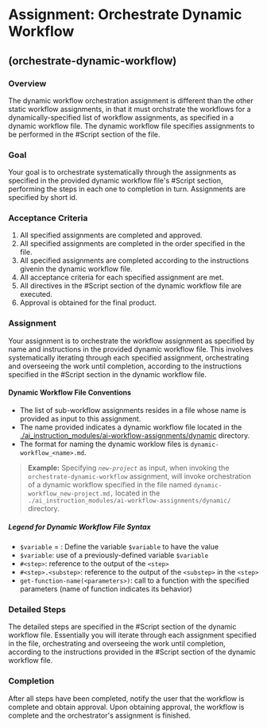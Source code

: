 # Assignment: Orchestrate Dynamic Workflow

## (orchestrate-dynamic-workflow)

### Overview

The dynamic workflow orchestration assignment is different than the other static workflow assignments, in that it must orchstrate the workflows for a dynamically-specified list of workflow assignments, as specified in a dynamic workflow file. The dynamic workflow file specifies assignments to be performed in the #Script section of the file.

### Goal

Your goal is to orchestrate systematically through the assignments as specified in the provided dynamic workflow file's #Script section, performing the steps in each one to completion in turn. Assignments are specified by short id.

### Acceptance Criteria

1. All specified assignments are completed and approved.
2. All specified assignments are completed in the order specified in the file.
3. All specified assignments are completed according to the instructions givenin the dynamic workflow file.
4. All acceptance criteria for each specified assignment are met.
5. All directives in the #Script section of the dynamic workflow file are executed.
6. Approval is obtained for the final product.

### Assignment

Your assignment is to orchestrate the workflow assignment as specified by name and instructions in the provided dynamic workflow file. This involves systematically iterating through each specified assignment, orchestrating and overseeing the work until completion, according to the instructions specified in the #Script section in the dynamic workflow file.

#### Dynamic Workflow File Conventions
- The list of sub-workflow assignments resides in a file whose name is provided as input to this assignment.
- The name provided indicates a dynamic workflow file located in the [./ai_instruction_modules/ai-workflow-assignments/dynamic](./dynamic) directory.
- The format for naming the dynamic worklow files is `dynamic-workflow_<name>.md`. 

> **Example:** Specifying *`new-project`* as input, when invoking the `orchestrate-dynamic-workflow` assignment, will invoke orchestration of a dynamic workflow specified in the file named `dynamic-workflow_new-project.md,` located in the `./ai_instruction_modules/ai-workflow-assignments/dynamic/` directory.

##### Legend for Dynamic Workflow File Syntax

* `$variable` = *<value>*: Define the variable `$variable` to have the value *<value>*
* `$variable`: use of a previously-defined variable `$variable`
* `#<step>`: reference to the output of the `<step>`
* `#<step>.<substep>`: reference to the output of the `<substep>` in the `<step>`
* `get-function-name(<parameters>)`: call to a function with the specified parameters (name of function indicates its behavior)

### Detailed Steps

The detailed steps are specified in the #Script section of the dynamic workflow file. Essentially you will iterate through each assignment specified in the file, orchestrating and overseeing the work until completion, according to the instructions provided in the #Script section of the dynamic workflow file.

### Completion

After all steps have been completed, notify the user that the workflow is complete and obtain approval. Upon obtaining approval, the workflow is complete and the orchestrator's assignment is finished.
